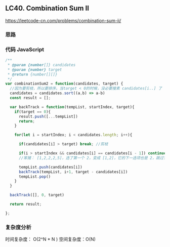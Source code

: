 ## LC40. Combination Sum II

https://leetcode-cn.com/problems/combination-sum-ii/

### 思路

### 代码 JavaScript

```JavaScript
/**
 * @param {number[]} candidates
 * @param {number} target
 * @return {number[][]}
 */
var combinationSum2 = function(candidates, target) {
  //因为要剪枝，所以要排序。当target < 0的时候，没必要搜素 candidates[i..] 了
  candidates = candidates.sort((a,b) => a-b)
  const result = [];

  var backTrack = function(tempList, startIndex, target){
    if(target == 0){
      result.push([...tempList])
      return;
    }

    for(let i = startIndex; i < candidates.length; i++){

      if(candidates[i] > target) break; //剪枝

      if(i > startIndex && candidates[i] == candidates[i - 1]) continue; //会产生重复解
      //笨猪： [1,2,2,2,5]，选了第一个 2，变成 [1,2]，它的下一选项也是 2，跳过它，因为如果选它，就还是 [1,2]。

      tempList.push(candidates[i])
      backTrack(tempList, i+1, target - candidates[i])
      tempList.pop()
    }
  }

  backTrack([], 0, target)

  return result;

};

```

### 复杂度分析

时间复杂度： O(2^N \* N )
空间复杂度：O(N)
